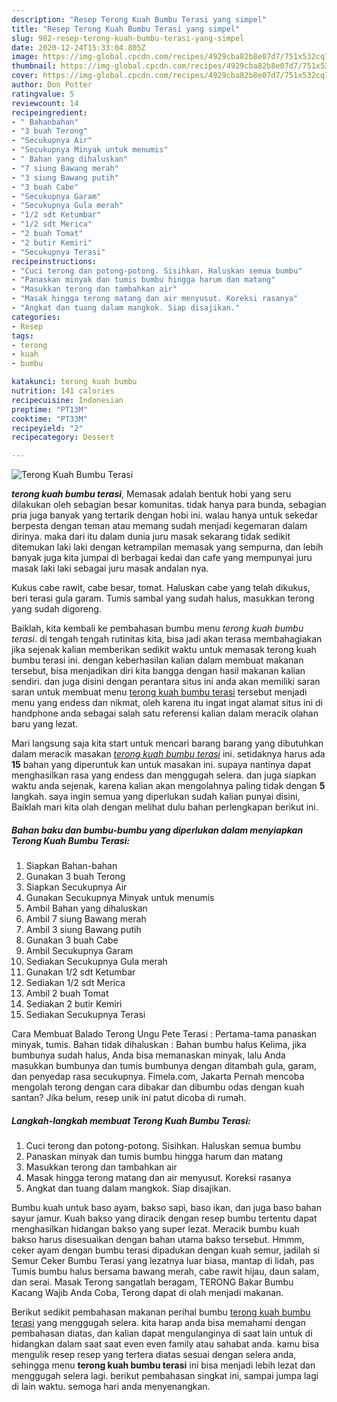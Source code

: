 ```yaml
---
description: "Resep Terong Kuah Bumbu Terasi yang simpel"
title: "Resep Terong Kuah Bumbu Terasi yang simpel"
slug: 982-resep-terong-kuah-bumbu-terasi-yang-simpel
date: 2020-12-24T15:33:04.805Z
image: https://img-global.cpcdn.com/recipes/4929cba82b8e07d7/751x532cq70/terong-kuah-bumbu-terasi-foto-resep-utama.jpg
thumbnail: https://img-global.cpcdn.com/recipes/4929cba82b8e07d7/751x532cq70/terong-kuah-bumbu-terasi-foto-resep-utama.jpg
cover: https://img-global.cpcdn.com/recipes/4929cba82b8e07d7/751x532cq70/terong-kuah-bumbu-terasi-foto-resep-utama.jpg
author: Don Potter
ratingvalue: 5
reviewcount: 14
recipeingredient:
- " Bahanbahan"
- "3 buah Terong"
- "Secukupnya Air"
- "Secukupnya Minyak untuk menumis"
- " Bahan yang dihaluskan"
- "7 siung Bawang merah"
- "3 siung Bawang putih"
- "3 buah Cabe"
- "Secukupnya Garam"
- "Secukupnya Gula merah"
- "1/2 sdt Ketumbar"
- "1/2 sdt Merica"
- "2 buah Tomat"
- "2 butir Kemiri"
- "Secukupnya Terasi"
recipeinstructions:
- "Cuci terong dan potong-potong. Sisihkan. Haluskan semua bumbu"
- "Panaskan minyak dan tumis bumbu hingga harum dan matang"
- "Masukkan terong dan tambahkan air"
- "Masak hingga terong matang dan air menyusut. Koreksi rasanya"
- "Angkat dan tuang dalam mangkok. Siap disajikan."
categories:
- Resep
tags:
- terong
- kuah
- bumbu

katakunci: terong kuah bumbu 
nutrition: 141 calories
recipecuisine: Indonesian
preptime: "PT13M"
cooktime: "PT33M"
recipeyield: "2"
recipecategory: Dessert

---
```



![Terong Kuah Bumbu Terasi](https://img-global.cpcdn.com/recipes/4929cba82b8e07d7/751x532cq70/terong-kuah-bumbu-terasi-foto-resep-utama.jpg)

<b><i>terong kuah bumbu terasi</i></b>, Memasak adalah bentuk hobi yang seru dilakukan oleh sebagian besar komunitas. tidak hanya para bunda, sebagian pria juga banyak yang tertarik dengan hobi ini. walau hanya untuk sekedar berpesta dengan teman atau memang sudah menjadi kegemaran dalam dirinya. maka dari itu dalam dunia juru masak sekarang tidak sedikit ditemukan laki laki dengan ketrampilan memasak yang sempurna, dan lebih banyak juga kita jumpai di berbagai kedai dan cafe yang mempunyai juru masak laki laki sebagai juru masak andalan nya.

Kukus cabe rawit, cabe besar, tomat. Haluskan cabe yang telah dikukus, beri terasi gula garam. Tumis sambal yang sudah halus, masukkan terong yang sudah digoreng.

Baiklah, kita kembali ke pembahasan bumbu menu <i>terong kuah bumbu terasi</i>. di tengah tengah rutinitas kita, bisa jadi akan terasa membahagiakan jika sejenak kalian memberikan sedikit waktu untuk memasak terong kuah bumbu terasi ini. dengan keberhasilan kalian dalam membuat makanan tersebut, bisa menjadikan diri kita bangga dengan hasil makanan kalian sendiri. dan juga disini dengan perantara situs ini anda akan memiliki saran saran untuk membuat menu <u>terong kuah bumbu terasi</u> tersebut menjadi menu yang endess dan nikmat, oleh karena itu ingat ingat alamat situs ini di handphone anda sebagai salah satu referensi kalian dalam meracik olahan baru yang lezat.


Mari langsung saja kita start untuk mencari barang barang yang dibutuhkan dalam meracik masakan <u><i>terong kuah bumbu terasi</i></u> ini. setidaknya harus ada <b>15</b> bahan yang diperuntuk kan untuk masakan ini. supaya nantinya dapat menghasilkan rasa yang endess dan menggugah selera. dan juga siapkan waktu anda sejenak, karena kalian akan mengolahnya paling tidak dengan <b>5</b> langkah. saya ingin semua yang diperlukan sudah kalian punyai disini, Baiklah mari kita olah dengan melihat dulu bahan perlengkapan berikut ini.

<!--inarticleads1-->

##### Bahan baku dan bumbu-bumbu yang diperlukan dalam menyiapkan Terong Kuah Bumbu Terasi:

1. Siapkan  Bahan-bahan
1. Gunakan 3 buah Terong
1. Siapkan Secukupnya Air
1. Gunakan Secukupnya Minyak untuk menumis
1. Ambil  Bahan yang dihaluskan
1. Ambil 7 siung Bawang merah
1. Ambil 3 siung Bawang putih
1. Gunakan 3 buah Cabe
1. Ambil Secukupnya Garam
1. Sediakan Secukupnya Gula merah
1. Gunakan 1/2 sdt Ketumbar
1. Sediakan 1/2 sdt Merica
1. Ambil 2 buah Tomat
1. Sediakan 2 butir Kemiri
1. Sediakan Secukupnya Terasi


Cara Membuat Balado Terong Ungu Pete Terasi : Pertama-tama panaskan minyak, tumis. Bahan tidak dihaluskan : Bahan bumbu halus Kelima, jika bumbunya sudah halus, Anda bisa memanaskan minyak, lalu Anda masukkan bumbunya dan tumis bumbunya dengan ditambah gula, garam, dan penyedap rasa secukupnya. Fimela.com, Jakarta Pernah mencoba mengolah terong dengan cara dibakar dan dibumbu odas dengan kuah santan? Jika belum, resep unik ini patut dicoba di rumah. 

<!--inarticleads2-->

##### Langkah-langkah membuat Terong Kuah Bumbu Terasi:

1. Cuci terong dan potong-potong. Sisihkan. Haluskan semua bumbu
1. Panaskan minyak dan tumis bumbu hingga harum dan matang
1. Masukkan terong dan tambahkan air
1. Masak hingga terong matang dan air menyusut. Koreksi rasanya
1. Angkat dan tuang dalam mangkok. Siap disajikan.


Bumbu kuah untuk baso ayam, bakso sapi, baso ikan, dan juga baso bahan sayur jamur. Kuah bakso yang diracik dengan resep bumbu tertentu dapat menghasilkan hidangan bakso yang super lezat. Meracik bumbu kuah bakso harus disesuaikan dengan bahan utama bakso tersebut. Hmmm, ceker ayam dengan bumbu terasi dipadukan dengan kuah semur, jadilah si Semur Ceker Bumbu Terasi yang lezatnya luar biasa, mantap di lidah, pas Tumis bumbu halus bersama bawang merah, cabe rawit hijau, daun salam, dan serai. Masak Terong sangatlah beragam, TERONG Bakar Bumbu Kacang Wajib Anda Coba, Terong dapat di olah menjadi makanan. 

Berikut sedikit pembahasan makanan perihal bumbu <u>terong kuah bumbu terasi</u> yang menggugah selera. kita harap anda bisa memahami dengan pembahasan diatas, dan kalian dapat mengulanginya di saat lain untuk di hidangkan dalam saat saat even even family atau sahabat anda. kamu bisa mengulik resep resep yang tertera diatas sesuai dengan selera anda, sehingga menu <b>terong kuah bumbu terasi</b> ini bisa menjadi lebih lezat dan menggugah selera lagi. berikut pembahasan singkat ini, sampai jumpa lagi di lain waktu. semoga hari anda menyenangkan.
